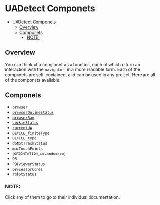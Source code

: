 # UADetect Componets

- [UADetect Componets](#uadetect-componets)
  - [Overview](#overview)
  - [Componets](#componets)
    - [NOTE:](#note)

## Overview

You can think of a componet as a function, each of which return an interaction with the `navigator`, in a more readable form. Each of the componets are self-contained, and can be used in any project. Here are all of the componets available:

## Componets

- [`browser`](browser.md)
- [`browserOnlineStatus`](browserOnlineStatus.md)
- [`browserRam`](browserRam.md) 
- [`cookieStatus`](cookieStatus.md)
- [`currentUA`](currentUA.md)
- [`DEVICE_finiteType`](DEVICE_finiteType.md)
- `DEVICE_type`
- `doNotTrackStatus`
- `maxTouchPoints`
- [`ORIENTATION_isLandscape`]
- `OS`
- `PDFviewerStatus`
- `processorCores`
- `robotStatus`

### NOTE: 
Click any of them to go to their individual documentation.